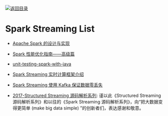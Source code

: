 [![返回目录](https://user-images.githubusercontent.com/5803001/38079637-ff0abcf0-3371-11e8-9b76-ad651620afc7.jpg)](https://github.com/wx-chevalier/Awesome-Lists)

# Spark Streaming List

- [Apache Spark 的设计与实现](https://www.gitbook.com/book/yourtion/sparkinternals/details)

- [Spark 性能优化指南——高级篇](http://tech.meituan.com/spark-tuning-pro.html)

- [unit-testing-spark-with-java](http://www.jesse-anderson.com/2016/04/unit-testing-spark-with-java/)

- [Spark Streaming 实时计算框架介绍](www.cnblogs.com/Leo_wl/p/3530464.html)

- [Spark Streaming 使用 Kafka 保证数据零丢失](http://www.tuicool.com/articles/BJzqiey)

- [2017-Structured Streaming 源码解析系列](https://github.com/lw-lin/CoolplaySpark): 谨以此《Structured Streaming 源码解析系列》和以往的《Spark Streaming 源码解析系列》，向“把大数据变得更简单 (make big data simple) ”的创新者们，表达感谢和敬意。